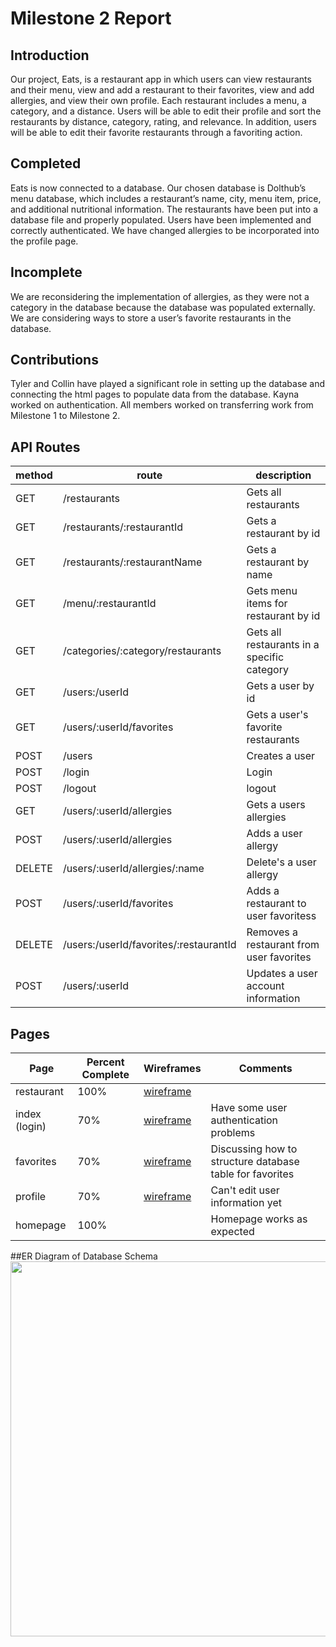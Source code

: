 # Milestone 2 Report

## Introduction 
Our project, Eats, is a restaurant app in which users can view restaurants and their menu, view and add a restaurant to their favorites, view and add allergies, and view their own profile. Each restaurant includes a menu, a category, and a distance. Users will be able to edit their profile and sort the restaurants by distance, category, rating, and relevance. In addition, users will be able to edit their favorite restaurants through a favoriting action.

## Completed 
Eats is now connected to a database. Our chosen database is Dolthub’s menu database, which includes a restaurant’s name, city, menu item, price, and additional nutritional information. The restaurants have been put into a database file and properly populated. Users have been implemented and correctly authenticated. We have changed allergies to be incorporated into the profile page. 

## Incomplete 
We are reconsidering the implementation of allergies, as they were not a category in the database because the database was populated externally. We are considering ways to store a user’s favorite restaurants in the database.

## Contributions
Tyler and Collin have played a significant role in setting up the database and connecting the html pages to populate data from the database. Kayna worked on authentication. All members worked on transferring work from Milestone 1 to Milestone 2.

## API Routes
| method | route                                  | description                                 |
|--------|----------------------------------------|---------------------------------------------|
| GET    | /restaurants                           | Gets all restaurants                        |
| GET    | /restaurants/:restaurantId             | Gets a restaurant by id                     |
| GET    | /restaurants/:restaurantName           | Gets a restaurant by name                   |
| GET    | /menu/:restaurantId                    | Gets menu items for restaurant by id        |
| GET    | /categories/:category/restaurants      | Gets all restaurants in a specific category |
| GET    | /users:/userId                         | Gets a user by id                           |
| GET    | /users/:userId/favorites               | Gets a user's favorite restaurants          |
| POST   | /users                                 | Creates a user                              |
| POST   | /login                                 | Login                                       |
| POST   | /logout                                | logout                                      |
| GET    | /users/:userId/allergies               | Gets a users allergies                      |
| POST   | /users/:userId/allergies               | Adds a user allergy                         |
| DELETE | /users/:userId/allergies/:name         | Delete's a user allergy                     |
| POST   | /users/:userId/favorites               | Adds a restaurant to user favoritess        |
| DELETE | /users:/userId/favorites/:restaurantId | Removes a restaurant from user favorites    |
| POST   | /users/:userId                         | Updates a user account information          |

## Pages
| Page | Percent Complete | Wireframes | Comments |
| ---- | ---------------- | ---------- | -------- |
|restaurant | 100% | [wireframe](https://github.ncsu.edu/engr-csc342/csc342-2023Spring-groupV/blob/main/Proposal/wireframes/CSC342ProjectWireframe.png) | |
| index (login) | 70% | [wireframe](https://github.ncsu.edu/engr-csc342/csc342-2023Spring-groupV/blob/main/Proposal/wireframes/CSC342ProjectWireframe.png) | Have some user authentication problems |
|favorites|70%|[wireframe](https://github.ncsu.edu/engr-csc342/csc342-2023Spring-groupV/blob/main/Proposal/wireframes/CSC342ProjectWireframe.png) | Discussing how to structure database table for favorites |
|profile | 70%| [wireframe](https://github.ncsu.edu/engr-csc342/csc342-2023Spring-groupV/blob/main/Proposal/wireframes/CSC342ProjectWireframe.png) | Can't edit user information yet |
|homepage|100%||Homepage works as expected|

##ER Diagram of Database Schema
<img src="https://github.ncsu.edu/engr-csc342/csc342-2023Spring-groupV/blob/main/Proposal/db_schema.png"  width="600"><br>

